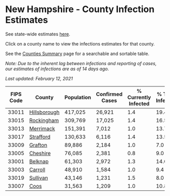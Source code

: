 # New Hampshire - County Infection Estimates

See state-wide estimates [here](/infections/us-nh).

Click on a county name to view the infections estimates for that county.

See the [Counties Summary](/infections/summary-counties) page for a searchable and sortable table.

*Note: Due to the inherent lag between infections and reporting of cases, our estimates of infections are as of 14 days ago.*

*Last updated: February 12, 2021*

|   FIPS Code |                       County |   Population |   Confirmed Cases |   % Currently Infected |   % Total Infected |
|-------------|------------------------------|--------------|-------------------|------------------------|--------------------|
|       33011 | [Hillsborough](hillsborough) |      417,025 |            26,921 |                    1.4 |               19.4 |
|       33015 |     [Rockingham](rockingham) |      309,769 |            17,025 |                    1.4 |               16.5 |
|       33013 |       [Merrimack](merrimack) |      151,391 |             7,012 |                    1.0 |               13.7 |
|       33017 |       [Strafford](strafford) |      130,633 |             6,116 |                    1.4 |               13.5 |
|       33009 |           [Grafton](grafton) |       89,886 |             2,184 |                    1.0 |                7.0 |
|       33005 |         [Cheshire](cheshire) |       76,085 |             2,381 |                    0.8 |                9.0 |
|       33001 |           [Belknap](belknap) |       61,303 |             2,972 |                    1.3 |               14.0 |
|       33003 |           [Carroll](carroll) |       48,910 |             1,584 |                    1.0 |                9.4 |
|       33019 |         [Sullivan](sullivan) |       43,146 |             1,231 |                    1.5 |                8.0 |
|       33007 |                 [Coos](coos) |       31,563 |             1,209 |                    1.0 |               10.8 |